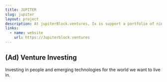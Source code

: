 ```yaml
---
title: JUPITER
slug: jupiter
layout: project
description: At jupiterBlock.ventures, Ix is support a portfolio of nine projects, from the most serious Web3 + AI Legal Innovation
links:
  - name: website
    url: https://Jupiterblock.ventures
---
```


## (Ad) Venture Investing

Investing in people and emerging technologies for the world we want to live in.
